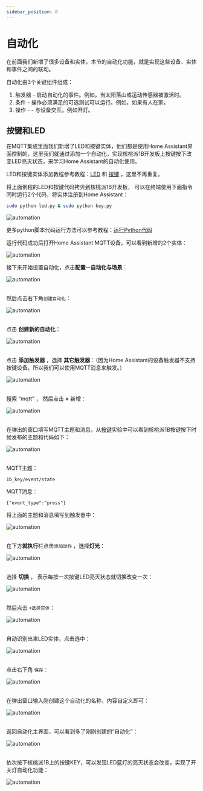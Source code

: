 ```yaml
---
sidebar_position: 8
---
```


# 自动化

在前面我们新增了很多设备和实体，本节的自动化功能，就是实现这些设备、实体和事件之间的联动。

自动化由3个关键组件组成：

1. 触发器 - 启动自动化的事件。例如，当太阳落山或运动传感器被激活时。
2. 条件 - 操作必须满足的可选测试可以运行。例如，如果有人在家。
3. 操作 - - 与设备交互。例如开灯。

## 按键和LED

在MQTT集成里面我们新增了LED和按键实体，他们都是使用Home Assistant界面控制的，这里我们就通过添加一个自动化，实现核桃派1B开发板上按键按下改变LED亮灭状态，来学习Home Assistant的自动化使用。

LED和按键实体添加教程参考教程：[LED](../home_assistant/mqtt/device_entity/led.md) 和 [按键](../home_assistant/mqtt/device_entity/key.md) ，这里不再重复。

将上面例程的LED和按键代码拷贝到核桃派1B开发板， 可以在终端使用下面指令同时运行2个代码，将实体注册到Home Assistant：

```bash
sudo python led.py & sudo python key.py
```

![automation](./img/automation/automation1.png)

更多python脚本代码运行方法可以参考教程：[运行Python代码](../python/python_run.md)

运行代码成功后打开Home Assistant MQTT设备，可以看到新增的2个实体：

![automation](./img/automation/automation2.png)

接下来开始设置自动化，点击**配置--自动化与场景**：

![automation](./img/automation/automation3_1.png)
<br></br>

然后点击右下角`创建自动化`：

![automation](./img/automation/automation3_2.png)
<br></br>

点击 **创建新的自动化**：

![automation](./img/automation/automation4.png)
<br></br>

点击 **添加触发器** ，选择 **其它触发器**：（因为Home Assistant的设备触发器不支持按键设备，所以我们可以使用MQTT消息来触发。）

![automation](./img/automation/automation5.png)
<br></br>

搜索 “mqtt” ， 然后点击 **+** 新增：

![automation](./img/automation/automation6.png)
<br></br>

在弹出的窗口填写MQTT主题和消息，从[按键](../home_assistant/mqtt/device_entity/key.md)实验中可以看到核桃派1B按键按下时候发布的主题和代码如下：

![automation](./img/automation/automation7.png)
<br></br>

MQTT主题：
```
1b_key/event/state
```
MQTT消息：
```
{"event_type":"press"}
```

将上面的主题和消息填写到触发器中：

![automation](./img/automation/automation8.png)
<br></br>

在下方**就执行**栏点击`添加动作` ，选择**灯光**：

![automation](./img/automation/automation9.png)
<br></br>

选择 **切换** ， 表示每按一次按键LED亮灭状态就切换改变一次：

![automation](./img/automation/automation10.png)
<br></br>

然后点击 `+选择实体`：

![automation](./img/automation/automation11.png)
<br></br>

自动识别出来LED实体，点击选中：

![automation](./img/automation/automation12.png)
<br></br>

点击右下角 `保存`：

![automation](./img/automation/automation13.png)
<br></br>

在弹出窗口输入刚创建这个自动化的名称，内容自定义即可：

![automation](./img/automation/automation14.png)
<br></br>

返回自动化主界面，可以看到多了刚刚创建的“自动化”：

![automation](./img/automation/automation15.png)
<br></br>


依次按下核桃派1B上的按键KEY，可以发现LED蓝灯的亮灭状态会改变，实现了开关灯自动化功能：

![automation](./img/automation/automation16.png)
<br></br>